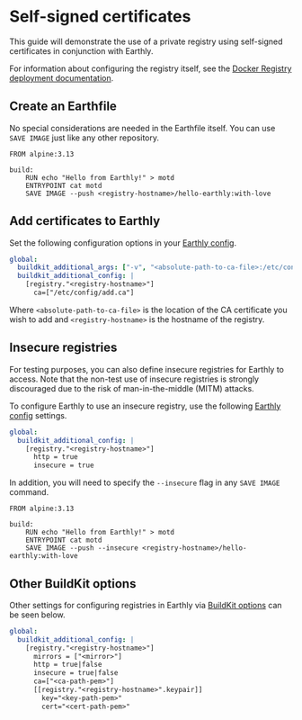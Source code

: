 # Self-signed certificates

This guide will demonstrate the use of a private registry using self-signed certificates in conjunction with Earthly.

For information about configuring the registry itself, see the [Docker Registry deployment documentation](https://docs.docker.com/registry/deploying/).

## Create an Earthfile

No special considerations are needed in the Earthfile itself. You can use `SAVE IMAGE` just like any other repository.

```
FROM alpine:3.13

build:
    RUN echo "Hello from Earthly!" > motd
    ENTRYPOINT cat motd
    SAVE IMAGE --push <registry-hostname>/hello-earthly:with-love
```

## Add certificates to Earthly

Set the following configuration options in your [Earthly config](../../earthly-config/earthly-config.md).

```yaml
global:
  buildkit_additional_args: ["-v", "<absolute-path-to-ca-file>:/etc/config/add.ca"]
  buildkit_additional_config: |
    [registry."<registry-hostname>"]
      ca=["/etc/config/add.ca"]
```

Where `<absolute-path-to-ca-file>` is the location of the CA certificate you wish to add and `<registry-hostname>` is the hostname of the registry.

## Insecure registries

For testing purposes, you can also define insecure registries for Earthly to access. Note that the non-test use of insecure registries is strongly discouraged due to the risk of man-in-the-middle (MITM) attacks.

To configure Earthly to use an insecure registry, use the following [Earthly config](../../earthly-config/earthly-config.md) settings.

```yaml
global:
  buildkit_additional_config: |
    [registry."<registry-hostname>"]
      http = true
      insecure = true
```

In addition, you will need to specify the `--insecure` flag in any `SAVE IMAGE` command.

```
FROM alpine:3.13

build:
    RUN echo "Hello from Earthly!" > motd
    ENTRYPOINT cat motd
    SAVE IMAGE --push --insecure <registry-hostname>/hello-earthly:with-love
```

## Other BuildKit options

Other settings for configuring registries in Earthly via [BuildKit options](https://github.com/moby/buildkit/blob/master/docs/buildkitd.toml.md) can be seen below.

```yaml
global:
  buildkit_additional_config: |
    [registry."<registry-hostname>"]
      mirrors = ["<mirror>"]
      http = true|false
      insecure = true|false
      ca=["<ca-path-pem>"]
      [[registry."<registry-hostname>".keypair]]
        key="<key-path-pem>"
        cert="<cert-path-pem>"
```
